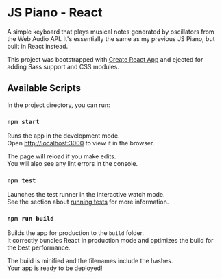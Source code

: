 # JS Piano - React

A simple keyboard that plays musical notes generated by oscillators from the Web Audio API. It's essentially the same as my previous JS Piano, but built in React instead.

This project was bootstrapped with [Create React App](https://github.com/facebookincubator/create-react-app) and ejected for adding Sass support and CSS modules.


## Available Scripts

In the project directory, you can run:

### `npm start`

Runs the app in the development mode.<br>
Open [http://localhost:3000](http://localhost:3000) to view it in the browser.

The page will reload if you make edits.<br>
You will also see any lint errors in the console.

### `npm test`

Launches the test runner in the interactive watch mode.<br>
See the section about [running tests](#running-tests) for more information.

### `npm run build`

Builds the app for production to the `build` folder.<br>
It correctly bundles React in production mode and optimizes the build for the best performance.

The build is minified and the filenames include the hashes.<br>
Your app is ready to be deployed!
